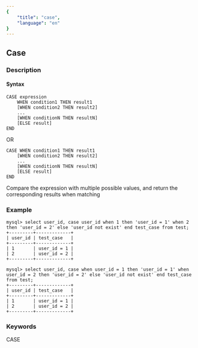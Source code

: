 ```yaml
---
{
    "title": "case",
    "language": "en"
}
---
```


<!-- 
Licensed to the Apache Software Foundation (ASF) under one
or more contributor license agreements.  See the NOTICE file
distributed with this work for additional information
regarding copyright ownership.  The ASF licenses this file
to you under the Apache License, Version 2.0 (the
"License"); you may not use this file except in compliance
with the License.  You may obtain a copy of the License at

  http://www.apache.org/licenses/LICENSE-2.0

Unless required by applicable law or agreed to in writing,
software distributed under the License is distributed on an
"AS IS" BASIS, WITHOUT WARRANTIES OR CONDITIONS OF ANY
KIND, either express or implied.  See the License for the
specific language governing permissions and limitations
under the License.
-->

## Case
### Description
#### Syntax

```
CASE expression
    WHEN condition1 THEN result1
    [WHEN condition2 THEN result2]
    ...
    [WHEN conditionN THEN resultN]
    [ELSE result]
END
```
OR
```
CASE WHEN condition1 THEN result1
    [WHEN condition2 THEN result2]
    ...
    [WHEN conditionN THEN resultN]
    [ELSE result]
END
```

Compare the expression with multiple possible values, and return the corresponding results when matching

### Example

```
mysql> select user_id, case user_id when 1 then 'user_id = 1' when 2 then 'user_id = 2' else 'user_id not exist' end test_case from test;
+---------+-------------+
| user_id | test_case   |
+---------+-------------+
| 1       | user_id = 1 |
| 2       | user_id = 2 |
+---------+-------------+
 
mysql> select user_id, case when user_id = 1 then 'user_id = 1' when user_id = 2 then 'user_id = 2' else 'user_id not exist' end test_case from test;
+---------+-------------+
| user_id | test_case   |
+---------+-------------+
| 1       | user_id = 1 |
| 2       | user_id = 2 |
+---------+-------------+
```
### Keywords
CASE
